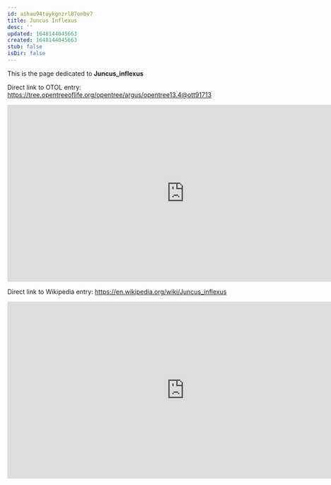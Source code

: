 ```yaml
---
id: aihau94tuykgnzrl87onbv7
title: Juncus Inflexus
desc: ''
updated: 1648144045663
created: 1648144045663
stub: false
isDir: false
---
```

This is the page dedicated to **Juncus_inflexus**


Direct link to OTOL entry: https://tree.opentreeoflife.org/opentree/argus/opentree13.4@ott91713



<html>
    <body>
    <iframe src="https://tree.opentreeoflife.org/opentree/argus/opentree13.4@ott91713"
    width="800" height="400" frameborder="0" allowfullscreen> </iframe>
    </body>
</html>
    


Direct link to Wikipedia entry: https://en.wikipedia.org/wiki/Juncus_inflexus



<html>
    <body>
    <iframe src="https://en.wikipedia.org/wiki/Juncus_inflexus"
    width="800" height="400" frameborder="0" allowfullscreen> </iframe>
    </body>
</html>
    
